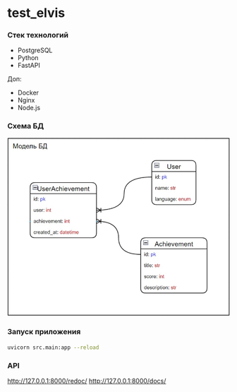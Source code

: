 # test_elvis

### Стек технологий

- PostgreSQL
- Python
- FastAPI

Доп:
- Docker
- Nginx
- Node.js

### Схема БД

![Модель БД](db.jpg)


### Запуск приложения

```bash
uvicorn src.main:app --reload
```

### API

http://127.0.0.1:8000/redoc/
http://127.0.0.1:8000/docs/
